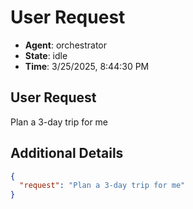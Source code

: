 # User Request

- **Agent**: orchestrator
- **State**: idle
- **Time**: 3/25/2025, 8:44:30 PM

## User Request

Plan a 3-day trip for me

## Additional Details

```json
{
  "request": "Plan a 3-day trip for me"
}
```

